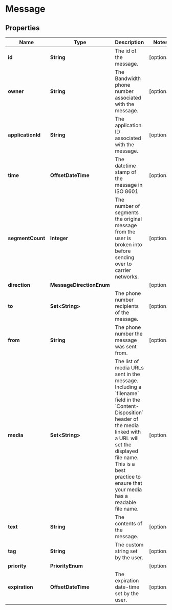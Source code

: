 

# Message


## Properties

| Name | Type | Description | Notes |
|------------ | ------------- | ------------- | -------------|
|**id** | **String** | The id of the message. |  [optional] |
|**owner** | **String** | The Bandwidth phone number associated with the message. |  [optional] |
|**applicationId** | **String** | The application ID associated with the message. |  [optional] |
|**time** | **OffsetDateTime** | The datetime stamp of the message in ISO 8601 |  [optional] |
|**segmentCount** | **Integer** | The number of segments the original message from the user is broken into before sending over to carrier networks.  |  [optional] |
|**direction** | **MessageDirectionEnum** |  |  [optional] |
|**to** | **Set&lt;String&gt;** | The phone number recipients of the message. |  [optional] |
|**from** | **String** | The phone number the message was sent from. |  [optional] |
|**media** | **Set&lt;String&gt;** | The list of media URLs sent in the message. Including a &#x60;filename&#x60; field in the &#x60;Content-Disposition&#x60; header of the media linked with a URL will set the displayed file name. This is a best practice to ensure that your media has a readable file name.  |  [optional] |
|**text** | **String** | The contents of the message. |  [optional] |
|**tag** | **String** | The custom string set by the user. |  [optional] |
|**priority** | **PriorityEnum** |  |  [optional] |
|**expiration** | **OffsetDateTime** | The expiration date-time set by the user. |  [optional] |



